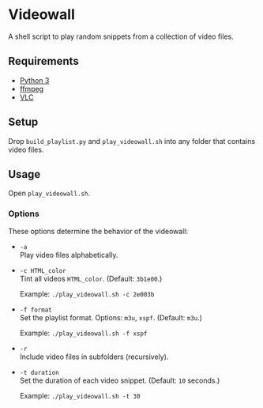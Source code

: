 # Videowall

A shell script to play random snippets from a collection of video files. 

## Requirements

- [Python 3](https://www.python.org/downloads/)
- [ffmpeg](https://formulae.brew.sh/formula/ffmpeg)
- [VLC](https://www.videolan.org/vlc/)

## Setup

Drop `build_playlist.py` and `play_videowall.sh` into any folder that contains video files.

## Usage

Open `play_videowall.sh`.

### Options

These options determine the behavior of the videowall:

- `-a`  
  Play video files alphabetically.

- `-c HTML_color`  
  Tint all videos `HTML_color`. (Default: `3b1e00`.)

  Example: `./play_videowall.sh -c 2e003b`

- `-f format`  
  Set the playlist format. Options: `m3u`, `xspf`. (Default: `m3u`.)

  Example: `./play_videowall.sh -f xspf`

- `-r`  
  Include video files in subfolders (recursively).

- `-t duration`  
  Set the duration of each video snippet. (Default: `10` seconds.)

  Example: `./play_videowall.sh -t 30`
